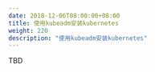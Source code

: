 ```yaml
---
date: 2018-12-06T08:00:00+08:00
title: 使用kubeadm安装kubernetes
weight: 220
description: "使用kubeadm安装kubernetes"
---
```


TBD
